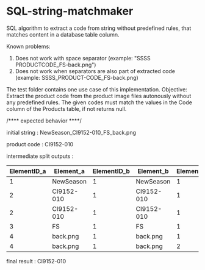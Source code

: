 # SQL-string-matchmaker
SQL algorithm to extract a code from string without predefined rules, that matches content in a database table column.

Known problems:
1. Does not work with space separator (example: "SSSS PRODUCTCODE_FS-back.png")
2. Does not work when separators are also part of extracted code (example: SSSS_PRODUCT-CODE_FS-back.png)

The test folder contains one use case of this implementation.
Objective: Extract the product code from the product image files autonously without any predefined rules. The given codes must match the values in the Code column of the Products table, if not returns null.


/**** expected behavior ****/

initial string : NewSeason_CI9152-010_FS_back.png

product code : CI9152-010

intermediate split outputs :

| ElementID_a	| Element_a	| ElementID_b	| Element_b	| ElementID_c	| Element_c	| ElementID_d	| Element_d	| FinalElement|
|-------------|-----------|-------------|-----------|-------------|-----------|-------------|-----------|-------------|
| 1		| NewSeason	| 1		| NewSeason	| 1		| NewSeason	| 1		| NewSeason	| NewSeason
| 2		| CI9152-010	| 1		| CI9152-010	| 1		| CI9152-010	| 1		| CI9152		| CI9152
| 2		| CI9152-010	| 1		| CI9152-010	| 1		| CI9152-010	| 2		| 010		| 010
| 3		| FS		| 1		| FS		| 1		| FS		| 1		| FS		| FS
| 4		| back.png	| 1		| back.png	| 1		| back		| 1		| back		| back
| 4		| back.png	| 1		| back.png	| 2		| png		| 1		| png		| png

final result : CI9152-010
